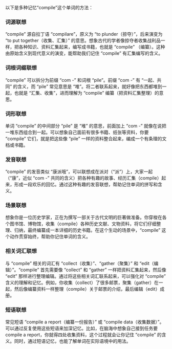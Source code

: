 以下是多种记忆“compile”这个单词的方法：

### 词源联想
“compile” 源自拉丁语 “compilare”，原义为 “to plunder（掠夺）”，后来演变为 “to put together（收集、汇集）” 的意思。想象古代的学者像掠夺者收集战利品一样，把各种知识、资料汇集起来，编写成书籍，也就是 “compile” （编纂）。这种由原始含义到现代意义的演变，能帮助我们记住 “compile” 有汇集编写的含义。

### 词根词缀联想
“compile” 可以拆分为前缀 “com -” 和词根 “pile”。前缀 “com -” 有 “一起、共同” 的含义，而 “pile” 常见意思是 “堆”。将二者联系起来，就好像把东西都堆到一起，也就是 “汇集、收集”，进而理解为 “compile” 编纂（把资料汇集整理）的意思。

### 词形联想
单词 “compile” 的中间部分 “pile” 是 “堆” 的意思，前面加上 “com -” 就像在说把一堆东西组合到一起。可以想象自己面前有很多书籍、纸张等资料，你要 “compile” 它们，就是把这些像 “pile” 一样的资料整合起来，编成一个有条理的文档或书籍。

### 发音联想
“compile” 的发音类似 “康派哦”，可以联想成在派对（“派”）上，大家一起（“康”，近似 “com -” 共同的含义）把各种有趣的故事、经历汇集（compile）起来，形成一段欢乐的回忆。通过这种有趣的发音联想，帮助记住单词的拼写和含义。

### 场景联想
想象你是一位历史学家，正在为撰写一部关于古代文明的巨著做准备。你穿梭在各个图书馆、博物馆，收集（compile）各种历史文献、文物资料，将它们仔细整理、归纳，最终编纂成一本详细的历史书籍。在这个生动的场景中，“compile” 这个动作贯穿始终，帮助你记住单词的含义。

### 相关词汇联想
与 “compile” 相关的词汇有 “collect（收集）”、“gather（聚集）” 和 “edit（编辑）”。“compile” 首先需要像 “collect” 和 “gather” 一样把资料汇集起来，然后像 “edit” 那样进行整理编辑。通过将这些相关词汇联系起来，可以强化对 “compile” 含义的理解和记忆。例如，你收集（collect）了很多邮票，聚集（gather）在一起，然后像编纂资料一样整理（compile）关于邮票的介绍，最后编辑（edit）成册。

### 短语联想
常见短语 “compile a report（编纂一份报告）” 或 “compile data（收集数据）”。可以通过反复使用这些短语来加深记忆。比如，在脑海中想象自己接到任务要 compile a report，你就得四处收集资料，这个过程就会让你记住 “compile” 的含义。同时，通过短语记忆，也能了解单词在实际语境中的用法。 